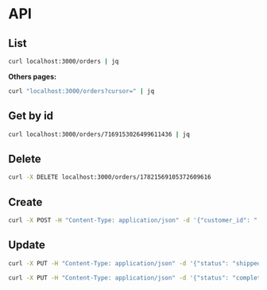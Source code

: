 # API

## List

```bash
curl localhost:3000/orders | jq
```

**Others pages:**

```bash
curl "localhost:3000/orders?cursor=" | jq
```

## Get by id

```bash
curl localhost:3000/orders/7169153026499611436 | jq
```

## Delete

```bash
curl -X DELETE localhost:3000/orders/17821569105372609616
```

## Create

```bash
curl -X POST -H "Content-Type: application/json" -d '{"customer_id": "'$(uuidgen)'", "line_items": [{"item_id": "'$(uuidgen)'", "quantity": 1, "price": 1000}]}' localhost:3000/orders | jq
```

## Update

```bash
curl -X PUT -H "Content-Type: application/json" -d '{"status": "shipped"}' localhost:3000/orders/6500788779582153952 | jq
```

```bash
curl -X PUT -H "Content-Type: application/json" -d '{"status": "completed"}' localhost:3000/orders/6500788779582153952 | jq
```
